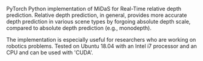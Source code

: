 PyTorch Python implementation of MiDaS for Real-Time relative depth prediction. Relative depth prediction, in general, provides more accurate depth prediction in various scene types by forgoing absolute depth scale, compared to absolute depth prediction (e.g., monodepth).

The implementation is especially useful for researchers who are working on robotics problems. Tested on Ubuntu 18.04 with an Intel i7 processor and an CPU and can be used with 'CUDA'.

